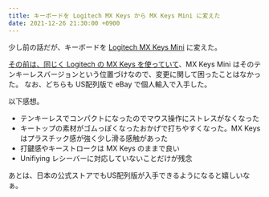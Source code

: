 ```yaml
---
title: キーボードを Logitech MX Keys から MX Keys Mini に変えた
date: 2021-12-26 21:30:00 +0900
---
```


少し前の話だが、キーボードを [Logitech MX Keys Mini](https://www.logitech.com/en-us/products/keyboards/mx-keys-mini.920-010473.html) に変えた。

[その前は、同じく Logitech の MX Keys を使っていて](2020-05-16-started-using-mx-keys.md)、MX Keys Mini はそのテンキーレスバージョンという位置づけなので、変更に関して困ったことはなかった。
なお、どちらも US配列版で eBay で個人輸入で入手した。

以下感想。

- テンキーレスでコンパクトになったのでマウス操作にストレスがなくなった
- キートップの素材がゴムっぽくなったおかげで打ちやすくなった。MX Keys はプラスチック感が強く少し滑る感触があった
- 打鍵感やキーストロークは MX Keys のままで良い
- Unifiying レシーバーに対応していないことだけが残念

あとは、日本の公式ストアでもUS配列版が入手できるようになると嬉しいなぁ。
